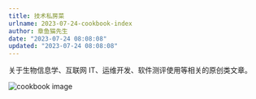 ```yaml
---
title: 技术私房菜
urlname: 2023-07-24-cookbook-index
author: 章鱼猫先生
date: "2023-07-24 08:08:08"
updated: "2023-07-24 08:08:08"
---
```


关于生物信息学、互联网 IT、运维开发、软件测评使用等相关的原创类文章。

![cookbook image](https://github.com/shenweiyan/Knowledge-Garden/assets/26101369/cd5128b2-d9e0-4d79-9481-a93e9d425423)
